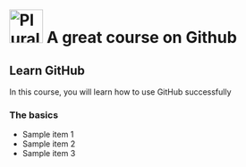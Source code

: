 # <a href='http://pluralsight.com'><img src='https://gillcleerenpluralsight.blob.core.windows.net/files/pluralsight.png' height='60' alt='Pluralsight Logo' /></a> A great course on Github

## Learn GitHub
In this course, you will learn how to use GitHub successfully

### The basics
- Sample item 1
- Sample item 2
- Sample item 3
